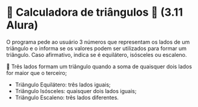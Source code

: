 # 🔺 Calculadora de triângulos 🔺 (3.11 Alura)
O programa pede ao usuário 3 números que representam os lados de um triângulo e o informa se os valores podem ser utilizados para formar um triângulo. 
Caso afirmativo, indica se é equilátero, isósceles ou escaleno.

🔺 Três lados formam um triângulo quando a soma de quaisquer dois lados for maior que o terceiro;
- Triângulo Equilátero: três lados iguais;
- Triângulo Isósceles: quaisquer dois lados iguais;
- Triângulo Escaleno: três lados diferentes.
